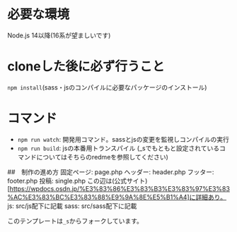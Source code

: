# 必要な環境
Node.js 14以降(16系が望ましいです)

# cloneした後に必ず行うこと
`npm install`(sass・jsのコンパイルに必要なパッケージのインストール)

# コマンド
- `npm run watch`: 開発用コマンド。sassとjsの変更を監視しコンパイルの実行
- `npm run build`: jsの本番用トランスパイル
(_sでもともと設定されているコマンドについてはそちらのredmeを参照してください)

##　制作の進め方
固定ページ: page.php
ヘッダー: header.php
フッター: footer.php
投稿: single.php
この辺は(公式サイト)[https://wpdocs.osdn.jp/%E3%83%86%E3%83%B3%E3%83%97%E3%83%AC%E3%83%BC%E3%83%88%E9%9A%8E%E5%B1%A4]に詳細あり。
js: src/js配下に記載
sass: src/sass配下に記載

このテンプレートは`_s`からフォークしています。